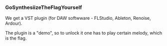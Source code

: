 ### GoSynthesiizeTheFlagYourself

We get a VST plugin (for DAW softwware - FLStudio, Ableton, Renoise, Ardour).

The plugin is a "demo", so to unlock it one has to play certain melody, which is the flag.
